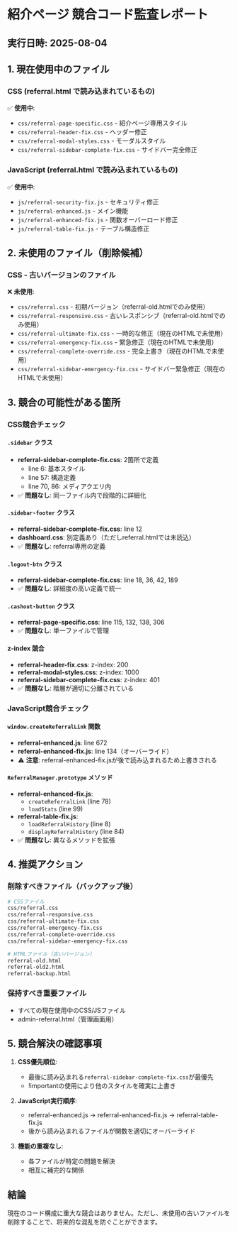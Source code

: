 # 紹介ページ 競合コード監査レポート

## 実行日時: 2025-08-04

## 1. 現在使用中のファイル

### CSS (referral.html で読み込まれているもの)
✅ **使用中**:
- `css/referral-page-specific.css` - 紹介ページ専用スタイル
- `css/referral-header-fix.css` - ヘッダー修正
- `css/referral-modal-styles.css` - モーダルスタイル
- `css/referral-sidebar-complete-fix.css` - サイドバー完全修正

### JavaScript (referral.html で読み込まれているもの)
✅ **使用中**:
- `js/referral-security-fix.js` - セキュリティ修正
- `js/referral-enhanced.js` - メイン機能
- `js/referral-enhanced-fix.js` - 関数オーバーロード修正
- `js/referral-table-fix.js` - テーブル構造修正

## 2. 未使用のファイル（削除候補）

### CSS - 古いバージョンのファイル
❌ **未使用**:
- `css/referral.css` - 初期バージョン（referral-old.htmlでのみ使用）
- `css/referral-responsive.css` - 古いレスポンシブ（referral-old.htmlでのみ使用）
- `css/referral-ultimate-fix.css` - 一時的な修正（現在のHTMLで未使用）
- `css/referral-emergency-fix.css` - 緊急修正（現在のHTMLで未使用）
- `css/referral-complete-override.css` - 完全上書き（現在のHTMLで未使用）
- `css/referral-sidebar-emergency-fix.css` - サイドバー緊急修正（現在のHTMLで未使用）

## 3. 競合の可能性がある箇所

### CSS競合チェック

#### `.sidebar` クラス
- **referral-sidebar-complete-fix.css**: 2箇所で定義
  - line 6: 基本スタイル
  - line 57: 構造定義
  - line 70, 86: メディアクエリ内
- ✅ **問題なし**: 同一ファイル内で段階的に詳細化

#### `.sidebar-footer` クラス
- **referral-sidebar-complete-fix.css**: line 12
- **dashboard.css**: 別定義あり（ただしreferral.htmlでは未読込）
- ✅ **問題なし**: referral専用の定義

#### `.logout-btn` クラス
- **referral-sidebar-complete-fix.css**: line 18, 36, 42, 189
- ✅ **問題なし**: 詳細度の高い定義で統一

#### `.cashout-button` クラス
- **referral-page-specific.css**: line 115, 132, 138, 306
- ✅ **問題なし**: 単一ファイルで管理

#### z-index 競合
- **referral-header-fix.css**: z-index: 200
- **referral-modal-styles.css**: z-index: 1000
- **referral-sidebar-complete-fix.css**: z-index: 401
- ✅ **問題なし**: 階層が適切に分離されている

### JavaScript競合チェック

#### `window.createReferralLink` 関数
- **referral-enhanced.js**: line 672
- **referral-enhanced-fix.js**: line 134（オーバーライド）
- ⚠️ **注意**: referral-enhanced-fix.jsが後で読み込まれるため上書きされる

#### `ReferralManager.prototype` メソッド
- **referral-enhanced-fix.js**: 
  - `createReferralLink` (line 78)
  - `loadStats` (line 99)
- **referral-table-fix.js**:
  - `loadReferralHistory` (line 8)
  - `displayReferralHistory` (line 84)
- ✅ **問題なし**: 異なるメソッドを拡張

## 4. 推奨アクション

### 削除すべきファイル（バックアップ後）
```bash
# CSSファイル
css/referral.css
css/referral-responsive.css
css/referral-ultimate-fix.css
css/referral-emergency-fix.css
css/referral-complete-override.css
css/referral-sidebar-emergency-fix.css

# HTMLファイル（古いバージョン）
referral-old.html
referral-old2.html
referral-backup.html
```

### 保持すべき重要ファイル
- すべての現在使用中のCSS/JSファイル
- admin-referral.html（管理画面用）

## 5. 競合解決の確認事項

1. **CSS優先順位**: 
   - 最後に読み込まれる`referral-sidebar-complete-fix.css`が最優先
   - !importantの使用により他のスタイルを確実に上書き

2. **JavaScript実行順序**:
   - referral-enhanced.js → referral-enhanced-fix.js → referral-table-fix.js
   - 後から読み込まれるファイルが関数を適切にオーバーライド

3. **機能の重複なし**:
   - 各ファイルが特定の問題を解決
   - 相互に補完的な関係

## 結論
現在のコード構成に重大な競合はありません。ただし、未使用の古いファイルを削除することで、将来的な混乱を防ぐことができます。